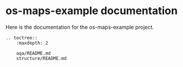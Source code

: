 # os-maps-example documentation

Here is the documentation for the os-maps-example project.

```eval_rst
.. toctree::
    :maxdepth: 2
    
    aqa/README.md
    structure/README.md

```
